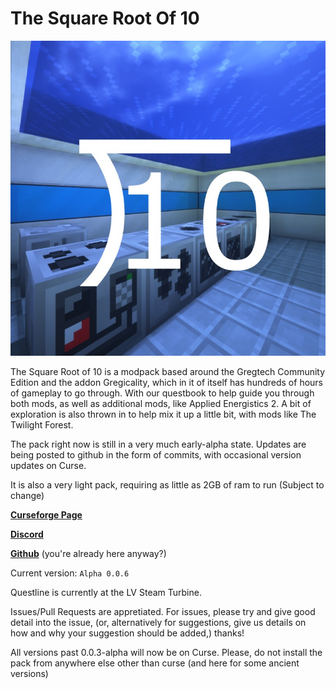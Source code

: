 # The Square Root Of 10
![background](/background.png)

The Square Root of 10 is a modpack based around the Gregtech Community Edition and the addon Gregicality, which in it of itself has hundreds of hours of gameplay to go through. With our questbook to help guide you through both mods, as well as additional mods, like Applied Energistics 2. A bit of exploration is also thrown in to help mix it up a little bit, with mods like The Twilight Forest.

The pack right now is still in a very much early-alpha state. Updates are being posted to github in the form of commits, with occasional version updates on Curse.

It is also a very light pack, requiring as little as 2GB of ram to run (Subject to change)

[__Curseforge Page__](https://www.curseforge.com/minecraft/modpacks/the-square-root-of-10)

[__Discord__](https://discord.gg/sF8quKFZ)

[__Github__](https://github.com/Talan122/TheSquareRootOf10) (you're already here anyway?)

Current version: `Alpha 0.0.6`

Questline is currently at the LV Steam Turbine.

Issues/Pull Requests are appretiated. For issues, please try and give good detail into the issue, (or, alternatively for suggestions, give us details on how and why your suggestion should be added,) thanks!

All versions past 0.0.3-alpha will now be on Curse. Please, do not install the pack from anywhere else other than curse (and here for some ancient versions)
